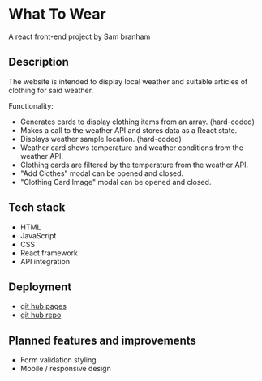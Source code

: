 # What To Wear

A react front-end project by Sam branham

## Description

The website is intended to display local weather and suitable articles of clothing for said weather.

Functionality:

- Generates cards to display clothing items from an array. (hard-coded)
- Makes a call to the weather API and stores data as a React state.
- Displays weather sample location. (hard-coded)
- Weather card shows temperature and weather conditions from the weather API.
- Clothing cards are filtered by the temperature from the weather API.
- "Add Clothes" modal can be opened and closed.
- "Clothing Card Image" modal can be opened and closed.

## Tech stack

- HTML
- JavaScript
- CSS
- React framework
- API integration

## Deployment

- [git hub pages](https://00h00w.github.io/se_project_react/)
- [git hub repo](https://github.com/00H00W/se_project_react)

## Planned features and improvements

- Form validation styling
- Mobile / responsive design
